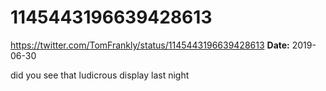 # 1145443196639428613
https://twitter.com/TomFrankly/status/1145443196639428613
**Date:** 2019-06-30

did you see that ludicrous display last night
